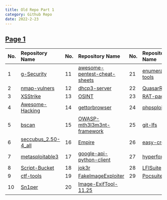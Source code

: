 ```yaml
---
title: Old Repo Part 1
category: Github Repo
date: 2022-2-23
---
```

## [Page 1](https://github.com/orgs/oneplus-x/repositories?page=1)

| No. | Repository Name | No. | Repository Name | No. | Repository Name |
| :-- | :-------------- | :-- | :-------------- | :-- | :-------------- |
| 1 | [g-Security](https://github.com/oneplus-x/g-Security/archive/refs/heads/master.zip) |11 | [awesome-pentest-cheat-sheets](https://github.com/oneplus-x/awesome-pentest-cheat-sheets/archive/refs/heads/master.zip) |21 | [enumerate-tools](https://github.com/oneplus-x/enumerate-tools/archive/refs/heads/master.zip) |
| 2 | [nmap-vulners](https://github.com/oneplus-x/nmap-vulners/archive/refs/heads/master.zip) |12 | [dhcp3-server](https://github.com/oneplus-x/dhcp3-server/archive/refs/heads/master.zip) |22 | [QuasarRAT](https://github.com/oneplus-x/QuasarRAT/archive/refs/heads/master.zip) |
| 3 | [XSStrike](https://github.com/oneplus-x/XSStrike/archive/refs/heads/master.zip) |13 | [OSINT](https://github.com/oneplus-x/OSINT/archive/refs/heads/master.zip) |23 | [RAT-packs](https://github.com/oneplus-x/RAT-packs/archive/refs/heads/master.zip) |
| 4 | [Awesome-Hacking](https://github.com/oneplus-x/Awesome-Hacking/archive/refs/heads/master.zip) |14 | [gettorbrowser](https://github.com/oneplus-x/gettorbrowser/archive/refs/heads/master.zip) |24 | [phpsploit](https://github.com/oneplus-x/phpsploit/archive/refs/heads/master.zip) |
| 5 | [bscan](https://github.com/oneplus-x/bscan/archive/refs/heads/master.zip) |15 | [OWASP-mth3l3m3nt-framework](https://github.com/oneplus-x/OWASP-mth3l3m3nt-framework/archive/refs/heads/master.zip) |25 | [git-lfs](https://github.com/oneplus-x/git-lfs/archive/refs/heads/master.zip) |
| 6 |[seccubus_2.50-4_all](https://github.com/oneplus-x/seccubus_2.50-4_all/archive/refs/heads/master.zip) |16 | [Empire](https://github.com/oneplus-x/Empire/archive/refs/heads/master.zip) |26 | [easy-creds](https://github.com/oneplus-x/easy-creds/archive/refs/heads/master.zip) |
| 7 | [metasploitable3](https://github.com/oneplus-x/metasploitable3/archive/refs/heads/master.zip) |17 | [google-api-python-client](https://github.com/oneplus-x/google-api-python-client/archive/refs/heads/master.zip) |27 | [hyperfox](https://github.com/oneplus-x/hyperfox/archive/refs/heads/master.zip) |
| 8 | [Script-Bucket](https://github.com/oneplus-x/Script-Bucket/archive/refs/heads/master.zip) |18 | [jok3r](https://github.com/oneplus-x/jok3r/archive/refs/heads/master.zip) |28 | [LFISuite](https://github.com/oneplus-x/LFISuite/archive/refs/heads/master.zip) |
| 9 | [ctf-tools](https://github.com/oneplus-x/ctf-tools/archive/refs/heads/master.zip) |19 | [FakeImageExploiter](https://github.com/oneplus-x/FakeImageExploiter/archive/refs/heads/master.zip) |29 | [Pocsuite](https://github.com/oneplus-x/Pocsuite/archive/refs/heads/master.zip) |
| 10 | [Sn1per](https://github.com/oneplus-x/Sn1per/archive/refs/heads/master.zip) |20 | [Image-ExifTool-11.25](https://github.com/oneplus-x/Image-ExifTool-11.25/archive/refs/heads/master.zip) |
